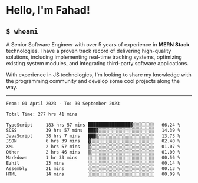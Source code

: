 <h1>Hello, I'm Fahad!</h1>

<h2><code>$ whoami</code></h2>

A Senior Software Engineer with over 5 years of experience in **MERN Stack** technologies. I have a proven track record of delivering high-quality solutions, including implementing real-time tracking systems, optimizing existing system modules, and integrating third-party software applications.

With experience in JS technologies, I'm looking to share my knowledge with the programming community and develop some cool projects along the way.

---

<!--START_SECTION:waka-->

```txt
From: 01 April 2023 - To: 30 September 2023

Total Time: 277 hrs 41 mins

TypeScript     183 hrs 57 mins ████████████████▓░░░░░░░░   66.24 %
SCSS           39 hrs 57 mins  ███▓░░░░░░░░░░░░░░░░░░░░░   14.39 %
JavaScript     38 hrs 7 mins   ███▒░░░░░░░░░░░░░░░░░░░░░   13.73 %
JSON           6 hrs 39 mins   ▓░░░░░░░░░░░░░░░░░░░░░░░░   02.40 %
XML            2 hrs 57 mins   ▒░░░░░░░░░░░░░░░░░░░░░░░░   01.07 %
Other          2 hrs 46 mins   ▒░░░░░░░░░░░░░░░░░░░░░░░░   01.00 %
Markdown       1 hr 33 mins    ░░░░░░░░░░░░░░░░░░░░░░░░░   00.56 %
Ezhil          23 mins         ░░░░░░░░░░░░░░░░░░░░░░░░░   00.14 %
Assembly       21 mins         ░░░░░░░░░░░░░░░░░░░░░░░░░   00.13 %
HTML           14 mins         ░░░░░░░░░░░░░░░░░░░░░░░░░   00.09 %
```

<!--END_SECTION:waka-->

<!--
**heyFahad/heyFahad** is a ✨ _special_ ✨ repository because its `README.md` (this file) appears on your GitHub profile.

Here are some ideas to get you started:

- 🔭 I’m currently working on ...
- 🌱 I’m currently learning ...
- 👯 I’m looking to collaborate on ...
- 🤔 I’m looking for help with ...
- 💬 Ask me about ...
- 📫 How to reach me: ...
- 😄 Pronouns: ...
- ⚡ Fun fact: ...
-->
